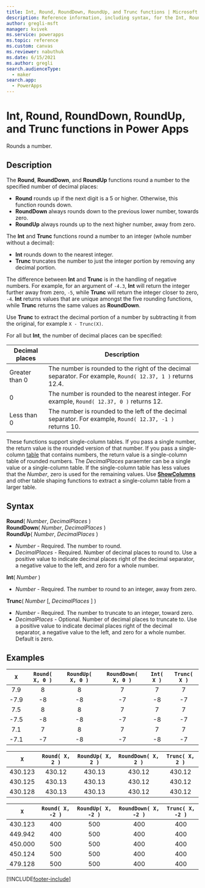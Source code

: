 ```yaml
---
title: Int, Round, RoundDown, RoundUp, and Trunc functions | Microsoft Docs
description: Reference information, including syntax, for the Int, Round, RoundDown, RoundUp, and Trunc functions in Power Apps
author: gregli-msft
manager: kvivek
ms.service: powerapps
ms.topic: reference
ms.custom: canvas
ms.reviewer: nabuthuk
ms.date: 6/15/2021
ms.author: gregli
search.audienceType: 
  - maker
search.app: 
  - PowerApps
---
```

# Int, Round, RoundDown, RoundUp, and Trunc functions in Power Apps
Rounds a number.

## Description
The **Round**, **RoundDown**, and **RoundUp** functions round a number to the specified number of decimal places:

* **Round** rounds up if the next digit is a 5 or higher. Otherwise, this function rounds down.
* **RoundDown** always rounds down to the previous lower number, towards zero.
* **RoundUp** always rounds up to the next higher number, away from zero.

The **Int** and **Trunc** functions round a number to an integer (whole number without a decimal): 

* **Int** rounds down to the nearest integer.  
* **Trunc** truncates the number to just the integer portion by removing any decimal portion.  

The difference between **Int** and **Trunc** is in the handling of negative numbers.  For example, for an argument of `-4.3`, **Int** will return the integer further away from zero, `-5`, while **Trunc** will return the integer closer to zero, `-4`.   **Int** returns values that are unique amongst the five rounding functions, while **Trunc** returns the same values as **RoundDown**.

Use **Trunc** to extract the decimal portion of a number by subtracting it from the original, for example `X - Trunc(X)`.  

For all but **Int**, the number of decimal places can be specified:

| Decimal places | Description |
|-----|-----|
| Greater than 0 | The number is rounded to the right of the decimal separator.  For example, `Round( 12.37, 1 )` returns 12.4. | 
| 0 |  The number is rounded to the nearest integer. For example, `Round( 12.37, 0 )` returns 12. |
| Less than 0 | The number is rounded to the left of the decimal separator.  For example, `Round( 12.37, -1 )` returns 10. | 

These functions support single-column tables.  If you pass a single number, the return value is the rounded version of that number.  If you pass a single-column [table](../working-with-tables.md) that contains numbers, the return value is a single-column table of rounded numbers.  The *DecimalPlaces* paraemter can be a single value or a single-column table.  If the single-column table has less values that the *Number*, zero is used for the remaining values.  Use [**ShowColumns**](function-table-shaping.md) and other table shaping functions to extract a single-column table from a larger table.  

## Syntax
**Round**( *Number*, *DecimalPlaces* )<br>**RoundDown**( *Number*, *DecimalPlaces* )<br>**RoundUp**( *Number*, *DecimalPlaces* )

* *Number* - Required. The number to round.
* *DecimalPlaces* - Required.  Number of decimal places to round to.  Use a positive value to indicate decimal places right of the decimal separator, a negative value to the left, and zero for a whole number.

**Int**( *Number* )

* *Number* - Required. The number to round to an integer, away from zero.

**Trunc**( *Number* [, *DecimalPlaces* ] )

* *Number* - Required. The number to truncate to an integer, toward zero.
* *DecimalPlaces* - Optional. Number of decimal places to truncate to.  Use a positive value to indicate decimal places right of the decimal separator, a negative value to the left, and zero for a whole number.  Default is zero.

## Examples

| `X`  | `Round( X, 0 )` | `RoundUp( X, 0 )` | `RoundDown( X, 0 )` | `Int( X )` | `Trunc( X )` |
|:----:|:-----:|:-----:|:------:|:----:|:-----:|
| 7.9  | 8  | 8  | 7  | 7  | 7  |
| -7.9 | -8 | -8 | -7 | -8 | -7 |
| 7.5  | 8  | 8  | 7  | 7  | 7  |
| -7.5 | -8 | -8 | -7 | -8 | -7 |
| 7.1  | 7  | 8  | 7  | 7  | 7  |
| -7.1 | -7 | -8 | -7 | -8 | -7 |

| `X` | `Round( X, 2 )` | `RoundUp( X, 2 )` | `RoundDown( X, 2 )` | `Trunc( X, 2 )` |
|:----:|:----:|:------------:|:----------:|:-------:|
| 430.123 | 430.12 | 430.13 | 430.12 | 430.12 |
| 430.125 | 430.13 | 430.13 | 430.12 | 430.12 |
| 430.128 | 430.13 | 430.13 | 430.12 | 430.12 |

| `X` | `Round( X, -2 )` | `RoundUp( X, -2 )` | `RoundDown( X, -2 )` | `Trunc( X, -2 )` |
|:----:|:----:|:------------:|:----------:|:-------:|
| 430.123 | 400 | 500 | 400 | 400 |
| 449.942 | 400 | 500 | 400 | 400 |
| 450.000 | 500 | 500 | 400 | 400 |
| 450.124 | 500 | 500 | 400 | 400 |
| 479.128 | 500 | 500 | 400 | 400 |

[!INCLUDE[footer-include](../../../includes/footer-banner.md)]